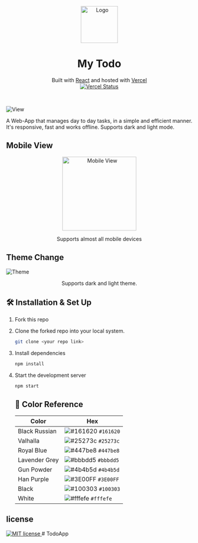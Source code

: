 <div align="center">
  <img alt="Logo" src="./MarkdownAssets/images/logo.png" width="100" />
</div>
<h1 align="center">
  My Todo
</h1>
<p align="center">
   Built with <a href="https://reactjs.org/" target="_blank">React</a> and hosted with <a href="https://vercel.com/" target="_blank">Vercel</a>
<br/>
<a href="https://your-next-gen-todo.vercel.app/">
   <img src="https://img.shields.io/github/deployments/chandrasekhar2039/TODO/Production?label=Vercel&logo=vercel&logoColor=white" alt="Vercel Status" />
   </a>
</p>
<br/>

![View](./MarkdownAssets/images/Destop%20version.gif)

A Web-App that manages day to day tasks, in a simple and efficient manner. It's responsive, fast and works offline.
Supports dark and light mode.

## Mobile View
<div align="center">
<img src="./MarkdownAssets/images/Mobile%20Version.gif" alt="Mobile View" width="200"/>
<p>Supports almost all mobile devices</p>
</div>

## Theme Change
![Theme](./MarkdownAssets/images/Mode.gif)

<p align="center">
Supports dark and light theme.
</p>

## 🛠 Installation & Set Up

1. Fork this repo

2. Clone the forked repo into your local system.

    ```sh
    git clone <your repo link>
    ```

3. Install dependencies

   ```sh
   npm install
   ```

4. Start the development server

   ```sh
   npm start
   ```

   ## 🎨 Color Reference

   | Color          | Hex                                                                |
   | -------------- | ------------------------------------------------------------------ |
   | Black Russian           | ![#161620](https://via.placeholder.com/10/161620?text=+) `#161620` |
   | Valhalla    | ![#25273c](https://via.placeholder.com/10/25273c?text=+) `#25273c` |
   | Royal Blue  | ![#447be8](https://via.placeholder.com/10/447be8?text=+) `#447be8` |
   | Lavender Grey  | ![#bbbdd5](https://via.placeholder.com/10/bbbdd5?text=+) `#bbbdd5` |
   | Gun Powder | ![#4b4b5d](https://via.placeholder.com/10/4b4b5d?text=+) `#4b4b5d` |
   | Han Purple   | ![#3E00FF](https://via.placeholder.com/10/3E00FF?text=+) `#3E00FF` |
   | Black  | ![#100303](https://via.placeholder.com/10/100303?text=+) `#100303` |
   | White   | ![#fffefe](https://via.placeholder.com/10/fffefe?text=+) `#fffefe` |

 ## license
<a href="./LICENSE">
<img src="https://img.shields.io/github/license/chandrasekhar2039/TODO" alt="MIT license" />
</a>
#   T o d o A p p  
 